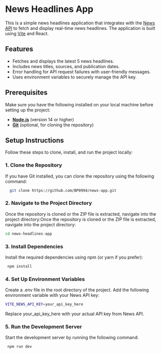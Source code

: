 # News Headlines App

This is a simple news headlines application that integrates with the [News API](https://newsapi.org/docs/endpoints/top-headlines) to fetch and display real-time news headlines. The application is built using [Vite](https://vitejs.dev/) and React.

## Features

- Fetches and displays the latest 5 news headlines.
- Includes news titles, sources, and publication dates.
- Error handling for API request failures with user-friendly messages.
- Uses environment variables to securely manage the API key.

## Prerequisites

Make sure you have the following installed on your local machine before setting up the project:

- **[Node.js](https://nodejs.org/)** (version 14 or higher)
- **[Git](https://git-scm.com/)** (optional, for cloning the repository)

## Setup Instructions

Follow these steps to clone, install, and run the project locally:

### 1. Clone the Repository

If you have Git installed, you can clone the repository using the following command:

```bash
  git clone https://github.com/BP0994/news-app.git

```
### 2. Navigate to the Project Directory 

Once the repository is cloned or the ZIP file is extracted, navigate into the project directory:Once the repository is cloned or the ZIP file is extracted, navigate into the project directory:

```bash
cd news-headlines-app
```

### 3. Install Dependencies
Install the required dependencies using npm (or yarn if you prefer):

```bash
 npm install
```

### 4. Set Up Environment Variables

Create a .env file in the root directory of the project. Add the following environment variable with your News API key:

```bash
VITE_NEWS_API_KEY=your_api_key_here
```
Replace your_api_key_here with your actual API key from News API.

### 5. Run the Development Server
Start the development server by running the following command:

```bash
 npm run dev
```

